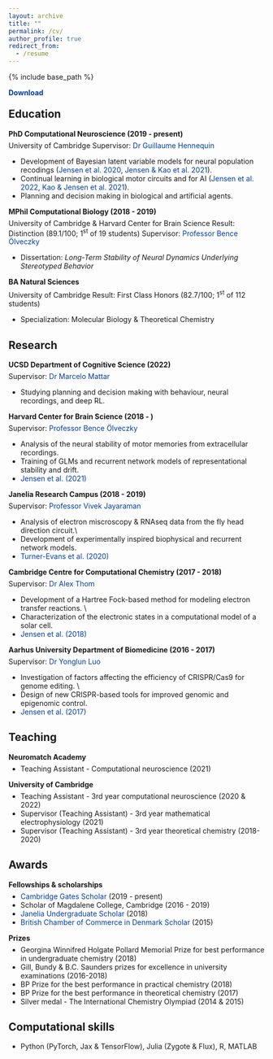 ```yaml
---
layout: archive
title: ""
permalink: /cv/
author_profile: true
redirect_from:
  - /resume
---
```


{% include base_path %}

<head>
<style>
a.cv:link {
  color: #003CA4;
  background-color: transparent;
  text-decoration: none;
}
a.cv:visited {
  color: #003CA4;
  background-color: transparent;
  text-decoration: none;
}
</style>
</head>

<p style="padding-bottom:-8px; margin-bottom:-8px"> <a style="font-weight:bold" class="cv" href="http://KrisJensen.github.io/files/cv.pdf">Download</a> </p>

## Education

<p style="padding-bottom:-8px; margin-bottom:-8px"> <b>PhD Computational Neuroscience (2019 - present)</b> </p>

University of Cambridge
Supervisor: <a class="cv" href="https://https://hennequin-lab.github.io/">Dr Guillaume Hennequin</a>

- Development of Bayesian latent variable models for neural population recodings (<a class="cv" href="https://krisjensen.github.io//files/mgplvm.pdf">Jensen et al. 2020</a>, <a class="cv" href="https://krisjensen.github.io//files/bgpfa.pdf">Jensen & Kao et al. 2021</a>).
- Continual learning in biological motor circuits and for AI (<a class="cv" href="https://krisjensen.github.io//files/stability.pdf">Jensen et al. 2022</a>, <a class="cv" href="https://krisjensen.github.io//files/ncl.pdf">Kao & Jensen et al. 2021</a>).
- Planning and decision making in biological and artificial agents.

<p style="padding-bottom:-8px; margin-bottom:-8px"> <b>MPhil Computational Biology (2018 - 2019)</b> </p>

University of Cambridge & Harvard Center for Brain Science
Result: Distinction (89.1/100; 1<sup>st</sup> of 19 students)
Supervisor: <a class="cv" href="https://olveczkylab.oeb.harvard.edu/">Professor Bence Ölveczky</a>

- Dissertation: <i>Long-Term Stability of Neural Dynamics Underlying Stereotyped Behavior</i>

<p style="padding-bottom:-8px; margin-bottom:-8px"> <b>BA Natural Sciences</b> </p>

University of Cambridge
Result: First Class Honors (82.7/100; 1<sup>st</sup> of 112 students)

- Specialization: Molecular Biology & Theoretical Chemistry

## Research

<p style="padding-bottom:-8px; margin-bottom:-8px"> <b>UCSD Department of Cognitive Science (2022)</b> </p>

Supervisor: <a class="cv" href="https://mattarlab.ucsd.edu/">Dr Marcelo Mattar</a>

- Studying planning and decision making with behaviour, neural recordings, and deep RL.

<p style="padding-bottom:-8px; margin-bottom:-8px"> <b>Harvard Center for Brain Science (2018 - )</b> </p>

Supervisor: <a class="cv" href="https://olveczkylab.oeb.harvard.edu/">Professor Bence Ölveczky</a>

- Analysis of the neural stability of motor memories from extracellular recordings.
- Training of GLMs and recurrent network models of representational stability and drift.
- <a class="cv" href="https://krisjensen.github.io//files/stability.pdf">Jensen et al. (2021)</a>

<p style="padding-bottom:-8px; margin-bottom:-8px"> <b>Janelia Research Campus (2018 - 2019)</b> </p>

Supervisor: <a class="cv" href="https://www.janelia.org/lab/jayaraman-lab">Professor Vivek Jayaraman</a>

- Analysis of electron miscroscopy \& RNAseq data from the fly head direction circuit.\\
- Development of experimentally inspired biophysical and recurrent network models.
- <a class="cv" href="https://krisjensen.github.io//files/cx.pdf">Turner-Evans et al. (2020)</a>

<p style="padding-bottom:-8px; margin-bottom:-8px"> <b>Cambridge Centre for Computational Chemistry (2017 - 2018)</b> </p>

Supervisor: <a class="cv" href="https://www.ch.cam.ac.uk/group/thom/dr-alex-thom">Dr Alex Thom</a>

- Development of a Hartree Fock-based method for modeling electron transfer reactions. \\
- Characterization of the electronic states in a computational model of a solar cell.
- <a class="cv" href="https://krisjensen.github.io//files/ET.pdf">Jensen et al. (2018)</a>

<p style="padding-bottom:-8px; margin-bottom:-8px"> <b>Aarhus University Department of Biomedicine (2016 - 2017)</b> </p>

Supervisor: <a class="cv" href="https://pure.au.dk/portal/en/persons/yonglun-luo(0ede9a3b-a5fc-48be-a214-5c67e5df02db).html">Dr Yonglun Luo</a>

- Investigation of factors affecting the efficiency of CRISPR/Cas9 for genome editing. \\
- Design of new CRISPR-based tools for improved genomic and epigenomic control.
- <a class="cv" href="https://krisjensen.github.io//files/crispr.pdf">Jensen et al. (2017)</a>

## Teaching

<p style="padding-bottom:-8px; margin-bottom:-8px"> <b>Neuromatch Academy </b> </p>

- Teaching Assistant - Computational neuroscience (2021)

<p style="padding-bottom:-8px; margin-bottom:-8px"> <b>University of Cambridge </b> </p>

- Teaching Assistant - 3rd year computational neuroscience (2020 & 2022)
- Supervisor (Teaching Assistant) - 3rd year mathematical electrophysiology (2021)
- Supervisor (Teaching Assistant) - 3rd year theoretical chemistry (2018-2020)

## Awards

<p style="padding-bottom:-8px; margin-bottom:-8px"> <b>Fellowships & scholarships</b> </p>

- <a class="cv" href="https://www.gatescambridge.org/members-area/connect/directory/scholar/16672">Cambridge Gates Scholar</a> (2019 - present)
- Scholar of Magdalene College, Cambridge (2016 - 2019)
- <a class="cv" href="https://www.janelia.org/you-janelia/students-postdocs/undergraduate-scholars-program">Janelia Undergraduate Scholar</a> (2018)
- <a class="cv" href="http://www.bccd.dk/?pageid=62&menuid=69&languageid=0">British Chamber of Commerce in Denmark Scholar</a> (2015)

<p style="padding-bottom:-8px; margin-bottom:-8px"> <b>Prizes</b> </p>

- Georgina Winnifred Holgate Pollard Memorial Prize for best performance in undergraduate chemistry (2018)
- Gill, Bundy & B.C. Saunders prizes for excellence in university examinations (2016-2018)
- BP Prize for the best performance in practical chemistry (2018)
- BP Prize for the best performance in theoretical chemistry (2017)
- Silver medal - The International Chemistry Olympiad (2014 & 2015)

## Computational skills

- Python (PyTorch, Jax & TensorFlow), Julia (Zygote & Flux), R, MATLAB
